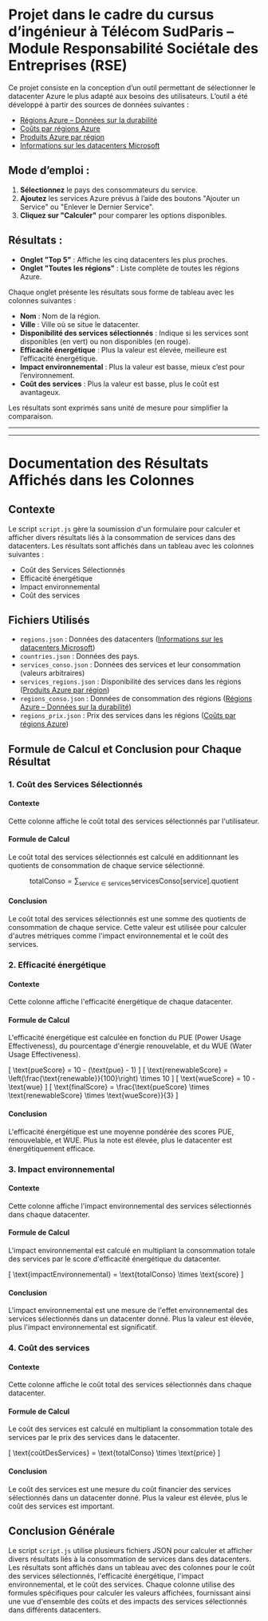 # Projet dans le cadre du cursus d’ingénieur à Télécom SudParis – Module Responsabilité Sociétale des Entreprises (RSE)

Ce projet consiste en la conception d’un outil permettant de sélectionner le datacenter Azure le plus adapté aux besoins des utilisateurs. L’outil a été développé à partir des sources de données suivantes :  
- [Régions Azure – Données sur la durabilité](https://github.com/autosysops/azure_sustainability_data/blob/main/regiondata.json)  
- [Coûts par régions Azure](https://cloudprice.net/regions)  
- [Produits Azure par région](https://azure.microsoft.com/en-us/explore/global-infrastructure/products-by-region/table)  
- [Informations sur les datacenters Microsoft](https://datacenters.microsoft.com/globe/data/geo/regions.json)  

## Mode d’emploi :
1. **Sélectionnez** le pays des consommateurs du service.  
2. **Ajoutez** les services Azure prévus à l’aide des boutons "Ajouter un Service" ou "Enlever le Dernier Service".  
3. **Cliquez sur "Calculer"** pour comparer les options disponibles.  

## Résultats :
- **Onglet "Top 5"** : Affiche les cinq datacenters les plus proches.  
- **Onglet "Toutes les régions"** : Liste complète de toutes les régions Azure.  

Chaque onglet présente les résultats sous forme de tableau avec les colonnes suivantes :  
- **Nom** : Nom de la région.  
- **Ville** : Ville où se situe le datacenter.  
- **Disponibilité des services sélectionnés** : Indique si les services sont disponibles (en vert) ou non disponibles (en rouge).  
- **Efficacité énergétique** : Plus la valeur est élevée, meilleure est l’efficacité énergétique.  
- **Impact environnemental** : Plus la valeur est basse, mieux c’est pour l’environnement.  
- **Coût des services** : Plus la valeur est basse, plus le coût est avantageux.  

Les résultats sont exprimés sans unité de mesure pour simplifier la comparaison.

 ---
 ---



# Documentation des Résultats Affichés dans les Colonnes

## Contexte

Le script `script.js` gère la soumission d'un formulaire pour calculer et afficher divers résultats liés à la consommation de services dans des datacenters. Les résultats sont affichés dans un tableau avec les colonnes suivantes :
- Coût des Services Sélectionnés
- Efficacité énergétique
- Impact environnemental
- Coût des services

## Fichiers Utilisés

- `regions.json` : Données des datacenters ([Informations sur les datacenters Microsoft](https://datacenters.microsoft.com/globe/data/geo/regions.json))
- `countries.json` : Données des pays.
- `services_conso.json` : Données des services et leur consommation (valeurs arbitraires)
- `services_regions.json` : Disponibilité des services dans les régions ([Produits Azure par région](https://azure.microsoft.com/en-us/explore/global-infrastructure/products-by-region/table))
- `regions_conso.json` : Données de consommation des régions ([Régions Azure – Données sur la durabilité](https://github.com/autosysops/azure_sustainability_data/blob/main/regiondata.json))
- `regions_prix.json` : Prix des services dans les régions ([Coûts par régions Azure](https://cloudprice.net/regions))

## Formule de Calcul et Conclusion pour Chaque Résultat

### 1. Coût des Services Sélectionnés

#### Contexte

Cette colonne affiche le coût total des services sélectionnés par l'utilisateur.

#### Formule de Calcul

Le coût total des services sélectionnés est calculé en additionnant les quotients de consommation de chaque service sélectionné.

$$
\text{totalConso} = \sum_{\text{service} \in \text{services}} \text{servicesConso}[\text{service}].\text{quotient}
$$

#### Conclusion

Le coût total des services sélectionnés est une somme des quotients de consommation de chaque service. Cette valeur est utilisée pour calculer d'autres métriques comme l'impact environnemental et le coût des services.

### 2. Efficacité énergétique

#### Contexte

Cette colonne affiche l'efficacité énergétique de chaque datacenter.

#### Formule de Calcul

L'efficacité énergétique est calculée en fonction du PUE (Power Usage Effectiveness), du pourcentage d'énergie renouvelable, et du WUE (Water Usage Effectiveness).

\[
\text{pueScore} = 10 - (\text{pue} - 1)
\]
\[
\text{renewableScore} = \left(\frac{\text{renewable}}{100}\right) \times 10
\]
\[
\text{wueScore} = 10 - \text{wue}
\]
\[
\text{finalScore} = \frac{\text{pueScore} \times \text{renewableScore} \times \text{wueScore}}{3}
\]

#### Conclusion

L'efficacité énergétique est une moyenne pondérée des scores PUE, renouvelable, et WUE. Plus la note est élevée, plus le datacenter est énergétiquement efficace.

### 3. Impact environnemental

#### Contexte

Cette colonne affiche l'impact environnemental des services sélectionnés dans chaque datacenter.

#### Formule de Calcul

L'impact environnemental est calculé en multipliant la consommation totale des services par le score d'efficacité énergétique du datacenter.

\[
\text{impactEnvironnemental} = \text{totalConso} \times \text{score}
\]

#### Conclusion

L'impact environnemental est une mesure de l'effet environnemental des services sélectionnés dans un datacenter donné. Plus la valeur est élevée, plus l'impact environnemental est significatif.

### 4. Coût des services

#### Contexte

Cette colonne affiche le coût total des services sélectionnés dans chaque datacenter.

#### Formule de Calcul

Le coût des services est calculé en multipliant la consommation totale des services par le prix des services dans le datacenter.

\[
\text{coûtDesServices} = \text{totalConso} \times \text{price}
\]

#### Conclusion

Le coût des services est une mesure du coût financier des services sélectionnés dans un datacenter donné. Plus la valeur est élevée, plus le coût des services est important.

## Conclusion Générale

Le script `script.js` utilise plusieurs fichiers JSON pour calculer et afficher divers résultats liés à la consommation de services dans des datacenters. Les résultats sont affichés dans un tableau avec des colonnes pour le coût des services sélectionnés, l'efficacité énergétique, l'impact environnemental, et le coût des services. Chaque colonne utilise des formules spécifiques pour calculer les valeurs affichées, fournissant ainsi une vue d'ensemble des coûts et des impacts des services sélectionnés dans différents datacenters.
